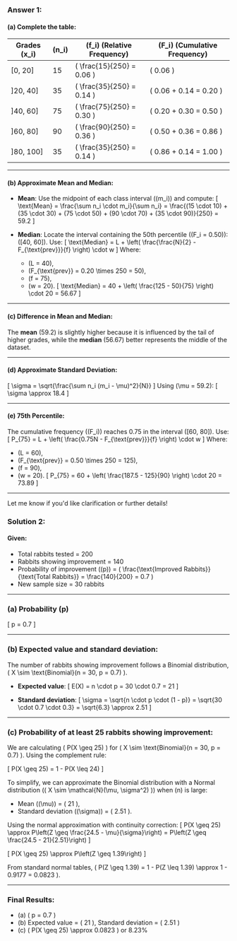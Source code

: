 ### Answer 1:

#### (a) Complete the table:

| Grades \(x_i\) | \(n_i\) | \(f_i\) (Relative Frequency) | \(F_i\) (Cumulative Frequency) |
|----------------|---------|-----------------------------|--------------------------------|
| [0, 20]        | 15      | \( \frac{15}{250} = 0.06 \) | \( 0.06 \)                    |
| ]20, 40]       | 35      | \( \frac{35}{250} = 0.14 \) | \( 0.06 + 0.14 = 0.20 \)      |
| ]40, 60]       | 75      | \( \frac{75}{250} = 0.30 \) | \( 0.20 + 0.30 = 0.50 \)      |
| ]60, 80]       | 90      | \( \frac{90}{250} = 0.36 \) | \( 0.50 + 0.36 = 0.86 \)      |
| ]80, 100]      | 35      | \( \frac{35}{250} = 0.14 \) | \( 0.86 + 0.14 = 1.00 \)      |

---

#### (b) Approximate Mean and Median:
- **Mean**: Use the midpoint of each class interval (\(m_i\)) and compute:
  \[
  \text{Mean} = \frac{\sum n_i \cdot m_i}{\sum n_i} = \frac{(15 \cdot 10) + (35 \cdot 30) + (75 \cdot 50) + (90 \cdot 70) + (35 \cdot 90)}{250} = 59.2
  \]

- **Median**: Locate the interval containing the 50th percentile (\(F_i = 0.50\)): \([40, 60]\). Use:
  \[
  \text{Median} = L + \left( \frac{\frac{N}{2} - F_{\text{prev}}}{f} \right) \cdot w
  \]
  Where:
  - \(L = 40\),
  - \(F_{\text{prev}} = 0.20 \times 250 = 50\),
  - \(f = 75\),
  - \(w = 20\).
  \[
  \text{Median} = 40 + \left( \frac{125 - 50}{75} \right) \cdot 20 = 56.67
  \]

---

#### (c) Difference in Mean and Median:
The **mean** (59.2) is slightly higher because it is influenced by the tail of higher grades, while the **median** (56.67) better represents the middle of the dataset.

---

#### (d) Approximate Standard Deviation:
\[
\sigma = \sqrt{\frac{\sum n_i (m_i - \mu)^2}{N}}
\]
Using \(\mu = 59.2\):
\[
\sigma \approx 18.4
\]

---

#### (e) 75th Percentile:
The cumulative frequency (\(F_i\)) reaches 0.75 in the interval \([60, 80]\). Use:
\[
P_{75} = L + \left( \frac{0.75N - F_{\text{prev}}}{f} \right) \cdot w
\]
Where:
- \(L = 60\),
- \(F_{\text{prev}} = 0.50 \times 250 = 125\),
- \(f = 90\),
- \(w = 20\).
\[
P_{75} = 60 + \left( \frac{187.5 - 125}{90} \right) \cdot 20 = 73.89
\]

--- 

Let me know if you'd like clarification or further details!

### Solution 2:

#### Given:
- Total rabbits tested = 200
- Rabbits showing improvement = 140
- Probability of improvement (\(p\)) = \( \frac{\text{Improved Rabbits}}{\text{Total Rabbits}} = \frac{140}{200} = 0.7 \)
- New sample size = 30 rabbits

---

### (a) Probability \(p\)
\[
p = 0.7
\]

---

### (b) Expected value and standard deviation:
The number of rabbits showing improvement follows a Binomial distribution, \( X \sim \text{Binomial}(n = 30, p = 0.7) \).

- **Expected value**:
\[
E(X) = n \cdot p = 30 \cdot 0.7 = 21
\]

- **Standard deviation**:
\[
\sigma = \sqrt{n \cdot p \cdot (1 - p)} = \sqrt{30 \cdot 0.7 \cdot 0.3} = \sqrt{6.3} \approx 2.51
\]

---

### (c) Probability of at least 25 rabbits showing improvement:
We are calculating \( P(X \geq 25) \) for \( X \sim \text{Binomial}(n = 30, p = 0.7) \). Using the complement rule:

\[
P(X \geq 25) = 1 - P(X \leq 24)
\]

To simplify, we can approximate the Binomial distribution with a Normal distribution (\( X \sim \mathcal{N}(\mu, \sigma^2) \)) when \(n\) is large:
- Mean (\(\mu\)) = \( 21 \),
- Standard deviation (\(\sigma\)) = \( 2.51 \).

Using the normal approximation with continuity correction:
\[
P(X \geq 25) \approx P\left(Z \geq \frac{24.5 - \mu}{\sigma}\right) = P\left(Z \geq \frac{24.5 - 21}{2.51}\right)
\]

\[
P(X \geq 25) \approx P\left(Z \geq 1.39\right)
\]

From standard normal tables, \( P(Z \geq 1.39) = 1 - P(Z \leq 1.39) \approx 1 - 0.9177 = 0.0823 \).

---

### Final Results:
- (a) \( p = 0.7 \)
- (b) Expected value = \( 21 \), Standard deviation = \( 2.51 \)
- (c) \( P(X \geq 25) \approx 0.0823 \) or 8.23%
